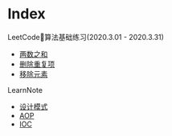 # Index

LeetCode算法基础练习(2020.3.01 - 2020.3.31)
- [两数之和](https://edlison.github.io/leetcode/twosum)
- [删除重复项](https://edlison.github.io/leetcode/deleteduplicates)
- [移除元素](https://edlison.github.io/leetcode/removeelements)

LearnNote
- [设计模式](https://edlison.github.io/learn/design-pattern)
- [AOP](https://edlison.github.io/learn/aop)
- [IOC](https://edlison.github.io/learn/ioc)
